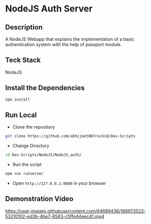 # NodeJS Auth Server

## Description

A NodeJS Webapp that explains the implementation of a basic authentication system with the help of passport module.

## Teck Stack

NodeJS

## Install the Dependencies

```bash
npm install
```

## Run Local

* Clone the repository

```bash
git clone https://github.com/abhijeet007rocks8/Dev-Scripts
```

* Change Directory

```bash
cd Dev-Scripts/NodeJS/NodeJS_auth/
```

* Run the script

```bash
npm run runserver
```

* Open `http://127.0.0.1:8080` in your browser

## Demonstration Video

https://user-images.githubusercontent.com/64689436/166973523-53210102-ed3b-4be7-8583-c5ffe44eec41.mp4

